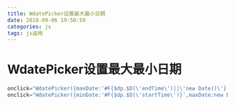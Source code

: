 ```yaml
---
title: WdatePicker设置最大最小日期
date: 2018-09-06 19:50:59
categories: js
tags: js运用
---
```

# WdatePicker设置最大最小日期
```js
onclick="WdatePicker({maxDate:'#F{$dp.$D(\'endTime\')||\'new Date()\'}'})"
onclick="WdatePicker({minDate:'#F{$dp.$D(\'startTime\')}',maxDate:new Date()})"
```

